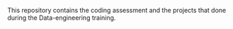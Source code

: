 This repository contains the coding assessment and the projects that done during the Data-engineering training. 
